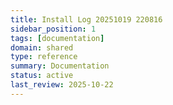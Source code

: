 ```yaml
---
title: Install Log 20251019 220816
sidebar_position: 1
tags: [documentation]
domain: shared
type: reference
summary: Documentation
status: active
last_review: 2025-10-22
---
```


